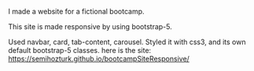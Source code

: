 I made a website for a fictional bootcamp.

This site is made responsive by using bootstrap-5. 

Used navbar, card, tab-content, carousel. Styled it with css3, and its own default bootstrap-5 classes.
here is the site: https://semihozturk.github.io/bootcampSiteResponsive/
